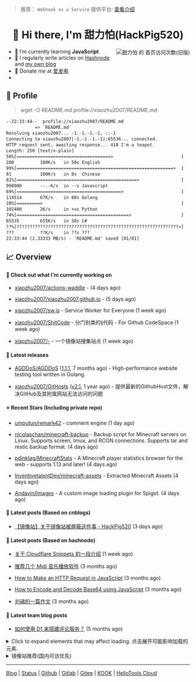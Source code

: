 > 推荐： `Webhook as a Service` 提供平台: [查看介绍](https://github.com/xiaozhu2007/blog#%E5%85%B3%E4%BA%8E-repeatdev)

<h1 align="center"> 👋 Hi there, I'm 甜力怕(HackPig520)</h1>
<div align="right"><img align="right" src="https://moe-counter.glitch.me/get/@xiaozhu2007?theme=rule34" alt="甜力怕 的 首页访问次数(旧版)"></div>

- 🌱 I’m currently learning **JavaScript**
- 📝 I regularly write articles on [Hashnode](https://hackpig520.hashnode.dev/) and [my own blog](https://xiaozhu2007.netlify.app/)
- 🧧 Donate me at [爱发电](https://afdian.net/a/xiaozhu2021)
- 

## 📄 Profile

> wget -O README.md profile://xiaozhu2007/README.md

```
--22:33:44--  profile://xiaozhu2007/README.md
           => `README.md'
Resolving xiaozhu2007... -1.-1.-1.-1, ::-1
Connecting to xiaozhu2007|-1.-1.-1.-1|:65536... connected.
HTTP request sent, awaiting response... 418 I'm a teapot.
Length: 250 [text/x-plain]
58%[====================================>                          ] 200          100K/s   in 50s English
99%[============================================================>  ] 81           100K/s   in 8s  Chinese
82%[==============================================>                ] 990900       --.-K/s  in --s Javascript
69%[========================================>                      ] 114514       67K/s    in 60s Golang
20%[=========>                                                     ] 102400       2K/s     in +∞s Python
74%[===========================================>                   ] 65535        655K/s   in 38s C#
??%[??????????????????????????????????????????????????????????????>] ???          ??K/s    in ??s ???
22:33:44 (2.33333 MB/s) - `README.md' saved [81/81]
```

## 📈 Overview

#### 👷 Check out what I'm currently working on



- [xiaozhu2007/actions-waddle](https://github.com/xiaozhu2007/actions-waddle) -  (4 days ago)

- [xiaozhu2007/xiaozhu2007.github.io](https://github.com/xiaozhu2007/xiaozhu2007.github.io) -  (5 days ago)

- [xiaozhu2007/sw.js](https://github.com/xiaozhu2007/sw.js) - Service Worker for Everyone (1 week ago)

- [xiaozhu2007/ShitCode](https://github.com/xiaozhu2007/ShitCode) - 分门别类的lj代码 - For Github CodeSpace (1 week ago)

- [xiaozhu2007/-](https://github.com/xiaozhu2007/-) - 一个镜像站搜集站点 (1 week ago)

#### 🔭 Latest releases



- [AGDDoS/AGDDoS](https://github.com/AGDDoS/AGDDoS) ([1.1.1](https://github.com/AGDDoS/AGDDoS/releases/tag/1.1.1), 7 months ago) - High-performance website testing tool written in Golang.

- [xiaozhu2007/GitHosts](https://github.com/xiaozhu2007/GitHosts) ([v2.1](https://github.com/xiaozhu2007/GitHosts/releases/tag/v2.1), 1 year ago) - 提供最新的GithubHost文件，解决GitHub及其附属网站无法访问的问题

#### ⭐ Recent Stars (Including **private** repo)



- [umputun/remark42](https://github.com/umputun/remark42) - comment engine (1 day ago)

- [nicolaschan/minecraft-backup](https://github.com/nicolaschan/minecraft-backup) - Backup script for Minecraft servers on Linux. Supports screen, tmux, and RCON connections. Supports tar and restic backup format. (4 days ago)

- [pdinklag/MinecraftStats](https://github.com/pdinklag/MinecraftStats) - A Minecraft player statistics browser for the web - supports 1.13 and later! (4 days ago)

- [InventivetalentDev/minecraft-assets](https://github.com/InventivetalentDev/minecraft-assets) - Extracted Minecraft Assets (4 days ago)

- [Andavin/Images](https://github.com/Andavin/Images) - A custom image loading plugin for Spigot. (4 days ago)

#### 📰 Latest posts (Based on cnblogs)

- [【镜像站】关于镜像站被屏蔽这件事 - HackPig520](https://www.cnblogs.com/xiaozhu2020/p/17338491.html) (3 days ago)

#### 📰 Latest posts (Based on hashnode)

- [关于 Cloudflare Snippets 的一段介绍](https://hackpig520.hashnode.dev/cloudflare-snippets) (1 week ago)

- [推荐几个 Midi 音乐播放软件](https://hackpig520.hashnode.dev/midi) (3 months ago)

- [How to Make an HTTP Request in JavaScript](https://hackpig520.hashnode.dev/how-to-make-an-http-request-in-javascript) (3 months ago)

- [How to Encode and Decode Base64 using JavaScript](https://hackpig520.hashnode.dev/how-to-encode-and-decode-base64-using-javascript) (3 months ago)

- [刘禛的一篇作文](https://hackpig520.hashnode.dev/5l2c5pah) (3 months ago)

#### 📰 Latest team blog posts

- [如何使用 D1 来搭建评论服务？](https://blog.yeeee.ml/posts/d1-demo-guide.html) (5 months ago)

<details>
  <summary>Click to expand elements that may affect loading. 点击展开可能影响加载的元素.</summary>

[![甜力怕's GitHub stats](https://github-readme-stats.vercel.app/api?username=xiaozhu2007&repo=hexo&locale=cn&count_private=true)](https://xiaozhu2007.github.io/)
[![Top Langs](https://github-readme-stats.vercel.app/api/top-langs/?username=xiaozhu2007)](https://github.com/xiaozhu2007)

#### 📫 Find me here

[![](https://img.shields.io/badge/-Blog-4fc08d?style=flat-square&logo=vue.js&logoColor=white)](https://xiaozhu2007.netlify.app/)
[![](https://img.shields.io/badge/-Email-D14836?style=flat-square&logo=gmail&logoColor=white)](mailto:hackpig520@gmail.com)
[![](https://img.shields.io/badge/QQ-faaf08?style=flat-square&logo=tencent-qq&logoColor=000000)](http://wpa.qq.com/msgrd?v=3&uin=3356136957&site=qq&menu=yes)
![](https://img.shields.io/badge/HackPig520-C160?style=flat-square&logo=wechat&logoColor=white)

#### 🛠 Platform & Tools

[![](https://img.shields.io/badge/Windows-10-2376bc?style=flat-square&logo=windows&logoColor=ffffff)](https://www.microsoft.com/windows/get-windows-10) [![](https://img.shields.io/badge/IDE-Visual%20Studio%20Code-blue?style=flat-square&logo=visual-studio-code&logoColor=ffffff)](https://code.visualstudio.com/)
[![](https://img.shields.io/badge/-HTML5-E34F26?style=flat-square&logo=html5&logoColor=white)](https://html.spec.whatwg.org/)
[![](https://img.shields.io/badge/-JavaScript-f7e018?style=flat-square&logo=javascript&logoColor=white)](https://www.ecma-international.org/)
[![](https://img.shields.io/badge/-TypeScript-3178c6?style=flat-square&logo=typescript&logoColor=white)](https://www.typescriptlang.org/)
[![](https://img.shields.io/badge/-Git-f05032?style=flat-square&logo=git&logoColor=white)](https://git-scm.com/)
[![](https://img.shields.io/badge/-Vue.js-4fc08d?style=flat-square&logo=vue.js&logoColor=ffffff)](https://vuejs.org/)
[![](https://img.shields.io/badge/-Node.js-43853d?style=flat-square&logo=node.js&logoColor=ffffff)](https://nodejs.org/)
[![](https://img.shields.io/badge/-Nuxt.js-00C58E?style=flat-square&logo=nuxt.js&logoColor=white)](https://nuxtjs.org/)

#### :heart: **Github Metrics**

<img src="/github-metrics.svg" alt="Metrics" width="100%">

#### :star: Pinned Repo(s)

[![Pinned_GitHosts](https://github-readme-stats.vercel.app/api/pin/?username=xiaozhu2007&repo=GitHosts&show_owner=true)](https://github.com/xiaozhu2007/GitHosts)
[![Pinned_X-Status](https://github-readme-stats.vercel.app/api/pin/?username=xiaozhu2007&repo=X-Status&show_owner=true)](https://github.com/xiaozhu2007/X-Status)
[![javascript-tennis](https://github-readme-stats.vercel.app/api/pin/?username=xiaozhu2021&repo=javascript-tetris&show_owner=true)](https://github.com/xiaozhu2021/javascript-tetris)
[![javascript-pong](https://github-readme-stats.vercel.app/api/pin/?username=xiaozhu2021&repo=javascript-pong&show_owner=true)](https://github.com/xiaozhu2021/javascript-pong)

</details>
<details>
  <summary>镜像站推荐(国内可访优先)</summary>

| TYPE          | NODE                                                                                                                                                               |
| ------------- | ------------------------------------------------------------------------------------------------------------------------------------------------------------------ |
| Google Search | [AUST](https://search.aust.cf) - [ECNU](https://search.ecnu.cf) - [NJAU](https://search.njau.cf) - [AHAU](https://search.ahau.cf) - [AHNU](https://search.ahnu.cf) |
| Web Proxy     | [HelloTools Global Proxy](https://hellotools.eu.org/)(cloudflare)                                                                                                  |

Want more? Click [here](https://github.com/xiaozhu2007/-) to explore more!

</details>

---

[Blog](https://xiaozhu2007.netlify.app/) | [Status](https://hellotools.statuspage.io/) | [Github](https://github.com/xiaozhu2007) | [Gitlab](https://gitlab.com/xiaozhu2007) | [Gitee](https://gitee.com/xiaozhu2007) | [KOOK](https://kook.top/) | [HelloTools Cloud](https://yeeee.ml/)
